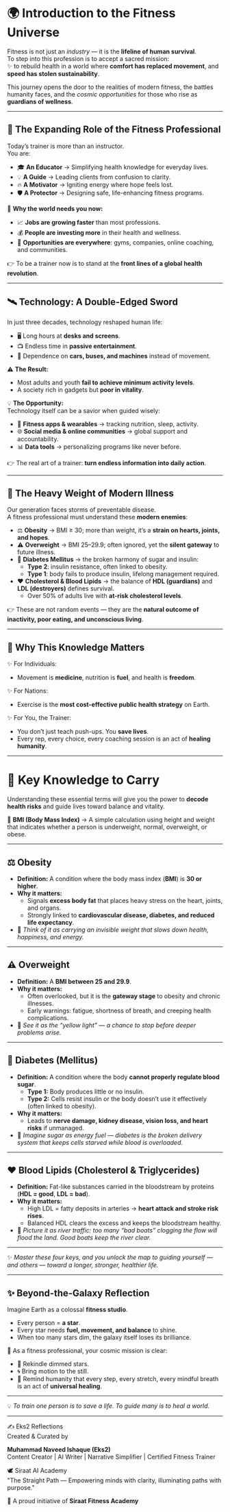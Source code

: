 # 🌍 Introduction to the Fitness Universe

Fitness is not just an *industry* — it is the **lifeline of human survival**.  
To step into this profession is to accept a sacred mission:  
✨ to rebuild health in a world where **comfort has replaced movement**, and **speed has stolen sustainability**.  

This journey opens the door to the realities of modern fitness, the battles humanity faces, and the *cosmic opportunities* for those who rise as **guardians of wellness**.  

---

## 🚀 The Expanding Role of the Fitness Professional

Today’s trainer is more than an instructor.  
You are:  
- 🎓 **An Educator** → Simplifying health knowledge for everyday lives.  
- 💡 **A Guide** → Leading clients from confusion to clarity.  
- 🔥 **A Motivator** → Igniting energy where hope feels lost.  
- 🛡️ **A Protector** → Designing safe, life-enhancing fitness programs.  

🌟 **Why the world needs you now:**  
- 📈 **Jobs are growing faster** than most professions.  
- 💰 **People are investing more** in their health and wellness.  
- 🏢 **Opportunities are everywhere**: gyms, companies, online coaching, and communities.  

👉 To be a trainer now is to stand at the **front lines of a global health revolution**.  

---

## 🛰️ Technology: A Double-Edged Sword  

In just three decades, technology reshaped human life:  
- 🖥️ Long hours at **desks and screens**.  
- 📺 Endless time in **passive entertainment**.  
- 🚗 Dependence on **cars, buses, and machines** instead of movement.  

⚠️ **The Result:**  
- Most adults and youth **fail to achieve minimum activity levels**.  
- A society rich in gadgets but **poor in vitality**.  

💡 **The Opportunity:**  
Technology itself can be a savior when guided wisely:  
- 📱 **Fitness apps & wearables** → tracking nutrition, sleep, activity.  
- 🌐 **Social media & online communities** → global support and accountability.  
- 📊 **Data tools** → personalizing programs like never before.  

👉 The real art of a trainer: **turn endless information into daily action**.  

---

## 🌌 The Heavy Weight of Modern Illness

Our generation faces storms of preventable disease.  
A fitness professional must understand these **modern enemies**:  

- ⚖️ **Obesity** → BMI ≥ 30; more than weight, it’s a **strain on hearts, joints, and hopes**.  
- ⚠️ **Overweight** → BMI 25–29.9; often ignored, yet the **silent gateway** to future illness.  
- 💉 **Diabetes Mellitus** → the broken harmony of sugar and insulin:  
  - **Type 2**: insulin resistance, often linked to obesity.  
  - **Type 1**: body fails to produce insulin, lifelong management required.  
- ❤️ **Cholesterol & Blood Lipids** → the balance of **HDL (guardians)** and **LDL (destroyers)** defines survival.  
  - Over 50% of adults live with **at-risk cholesterol levels**.  

👉 These are not random events — they are the **natural outcome of inactivity, poor eating, and unconscious living**.  

---

## 🌟 Why This Knowledge Matters

✨ For Individuals:  
- Movement is **medicine**, nutrition is **fuel**, and health is **freedom**.  

✨ For Nations:  
- Exercise is the **most cost-effective public health strategy** on Earth.  

✨ For You, the Trainer:  
- You don’t just teach push-ups. You **save lives**.  
- Every rep, every choice, every coaching session is an act of **healing humanity**.  

---

# 🧠 Key Knowledge to Carry  

Understanding these essential terms will give you the power to **decode health risks** and guide lives toward balance and vitality.  

📏 **BMI (Body Mass Index)** → A simple calculation using height and weight that indicates whether a person is underweight, normal, overweight, or obese.  

---

## ⚖️ **Obesity**
- **Definition:** A condition where the body mass index (**BMI**) is **30 or higher**.  
- **Why it matters:**  
  - Signals **excess body fat** that places heavy stress on the heart, joints, and organs.  
  - Strongly linked to **cardiovascular disease, diabetes, and reduced life expectancy**.  
- 🌟 *Think of it as carrying an invisible weight that slows down health, happiness, and energy.*  

---

## ⚠️ **Overweight**
- **Definition:** A **BMI between 25 and 29.9**.  
- **Why it matters:**  
  - Often overlooked, but it is the **gateway stage** to obesity and chronic illnesses.  
  - Early warnings: fatigue, shortness of breath, and creeping health complications.  
- 🌱 *See it as the “yellow light” — a chance to stop before deeper problems arise.*  

---

## 💉 **Diabetes (Mellitus)**
- **Definition:** A condition where the body **cannot properly regulate blood sugar**.  
  - **Type 1:** Body produces little or no insulin.  
  - **Type 2:** Cells resist insulin or the body doesn’t use it effectively (often linked to obesity).  
- **Why it matters:**  
  - Leads to **nerve damage, kidney disease, vision loss, and heart risks** if unmanaged.  
- 🔑 *Imagine sugar as energy fuel — diabetes is the broken delivery system that keeps cells starved while blood is overloaded.*  

---

## ❤️ **Blood Lipids (Cholesterol & Triglycerides)**
- **Definition:** Fat-like substances carried in the bloodstream by proteins (**HDL = good**, **LDL = bad**).  
- **Why it matters:**  
  - High LDL = fatty deposits in arteries → **heart attack and stroke risk rises**.  
  - Balanced HDL clears the excess and keeps the bloodstream healthy.  
- 💓 *Picture it as river traffic: too many “bad boats” clogging the flow will flood the land. Good boats keep the river clear.*  

---

✨ *Master these four keys, and you unlock the map to guiding yourself — and others — toward a longer, stronger, healthier life.*  


---

## ✨ Beyond-the-Galaxy Reflection

Imagine Earth as a colossal **fitness studio**.  
- Every person = **a star**.  
- Every star needs **fuel, movement, and balance** to shine.  
- When too many stars dim, the galaxy itself loses its brilliance.  

🌌 As a fitness professional, your cosmic mission is clear:  
- 🌟 Rekindle dimmed stars.  
- 🌀 Bring motion to the still.  
- 💓 Remind humanity that every step, every stretch, every mindful breath is an act of **universal healing**.  

---

💡 *To train one person is to save a life. To guide many is to heal a world.*  

---

✍️ Eks2 Reflections  
Created & Curated by  

**Muhammad Naveed Ishaque (Eks2)**  
Content Creator | AI Writer | Narrative Simplifier | Certified Fitness Trainer  

🕊️ Siraat AI Academy  
"The Straight Path — Empowering minds with clarity, illuminating paths with purpose."  

💪 A proud initiative of **Siraat Fitness Academy**
